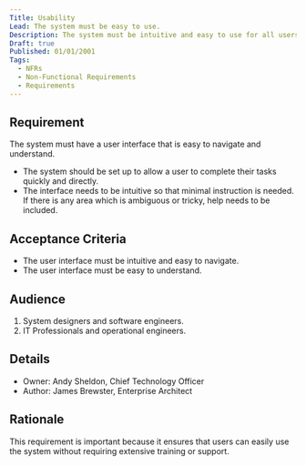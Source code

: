 ```yaml
---
Title: Usability
Lead: The system must be easy to use.
Description: The system must be intuitive and easy to use for all users.
Draft: true
Published: 01/01/2001
Tags:
  - NFRs
  - Non-Functional Requirements
  - Requirements
---
```


## Requirement

The system must have a user interface that is easy to navigate and understand.

* The system should be set up to allow a user to complete their tasks quickly and directly.
* The interface needs to be intuitive so that minimal instruction is needed. If there is any area which is ambiguous or tricky, help needs to be included.

## Acceptance Criteria

* The user interface must be intuitive and easy to navigate.
* The user interface must be easy to understand.

## Audience

  1. System designers and software engineers.
  2. IT Professionals and operational engineers.

## Details

* Owner: Andy Sheldon, Chief Technology Officer
* Author: James Brewster, Enterprise Architect

## Rationale

This requirement is important because it ensures that users can easily use the system without requiring extensive training or support.
